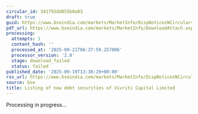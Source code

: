 ```yaml
---
circular_id: 341793dd855b8a03
draft: true
guid: https://www.bseindia.com/markets/MarketInfo/DispNoticesNCirculars.aspx?Noticeid={952DB5C3-6F6E-4219-AF15-C4CC27C0445B}&noticeno=20250919-36&dt=09/19/2025&icount=36&totcount=44&flag=0
pdf_url: https://www.bseindia.com/markets/MarketInfo/DownloadAttach.aspx?id=20250919-36&attachedId=
processing:
  attempts: 1
  content_hash: ''
  processed_at: '2025-09-21T06:37:59.257006'
  processor_version: '2.0'
  stage: download_failed
  status: failed
published_date: '2025-09-19T13:38:29+00:00'
rss_url: https://www.bseindia.com/markets/MarketInfo/DispNoticesNCirculars.aspx?Noticeid={952DB5C3-6F6E-4219-AF15-C4CC27C0445B}&noticeno=20250919-36&dt=09/19/2025&icount=36&totcount=44&flag=0
source: bse
title: Listing of new debt securities of Vivriti Capital Limited
---
```


Processing in progress...